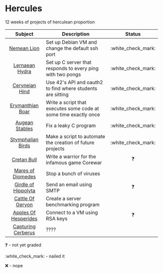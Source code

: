 # Hercules

12 weeks of projects of herculean proportion

| Subject                                          | Description                                                      | Status               |
| :-:                                              | -                                                                | :-:                  |
| [Nemean Lion](00_nemean_lion/)                   | Set up Debian VM and change the default ssh port                 | :white\_check\_mark: |
| [Lernaean Hydra](01_lernaean_hydra/)             | Set up C server that responds to every ping with two pongs       | :white\_check\_mark: |
| [Ceryneian Hind](02_ceryneian_hind/)             | Use 42's API and oauth2 to find where students are sitting       | :white\_check\_mark: |
| [Erymanthian Boar](03_erymanthian_boar/)         | Write a script that executes some code at some time exactly once | :white\_check\_mark: |
| [Augean Stables](04_augean_stables/)             | Fix a leaky C program                                            | :white\_check\_mark: |
| [Stymphalian Birds](05_stymphalian_birds/)       | Make a script to automate the creation of future projects        | :white\_check\_mark: |
| [Cretan Bull](06_cretan_bull/)                   | Write a warrior for the infamous game Corewar                    | :question:           |
| [Mares of Diomedes](07_mares_of_diomedes/)       | Stop a bunch of viruses                                          |                      |
| [Girdle of Hippolyta](08_girdle_of_hippolyta/)   | Send an email using SMTP                                         | :question:           |
| [Cattle Of Geryon](09_cattle_of_geryon/)         | Create a server benchmarking program                             |                      |
| [Apples Of Hesperides](10_apples_of_hesperides/) | Connect to a VM using RSA keys                                   | :question:           |
| [Capturing Cerberus](11_capturing_cerberus/)     | ????                                                             |                      |

:question:				- not yet graded

:white\_check\_mark:	- nailed it

:x:						- nope
